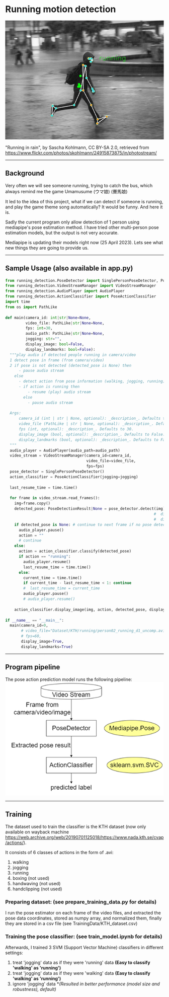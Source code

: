 # Running motion detection

![thumbnail](images/thumbnail.jpg)

"Running in rain", by Sascha Kohlmann, CC BY-SA 2.0, retrieved from https://www.flickr.com/photos/skohlmann/24915873875/in/photostream/

---

## Background

Very often we will see someone running, trying to catch the bus, which always remind me the game Umamusume (ウマ娘) (賽馬娘)

It led to the idea of this project, what if we can detect if someone is running, and play the game theme song automatically? It would be funny. And here it is.

Sadly the current program only allow detection of 1 person using mediapipe's pose estimation method. I have tried other multi-person pose estimation models, but the output is not very accurate.

Mediapipe is updating their models right now (25 April 2023). Lets see what new things they are going to provide us.

---

## Sample Usage (also available in app.py)

```python
from running_detection.PoseDetector import SinglePersonPoseDetector, PoseDetectionResult
from running_detection.VideoStreamManager import VideoStreamManager
from running_detection.AudioPlayer import AudioPlayer
from running_detection.ActionClassifier import PoseActionClassifier
import time
from os import PathLike

def main(camera_id: int|str|None=None, 
         video_file: PathLike|str|None=None,
         fps: int=30,
         audio_path: PathLike|str|None=None,
         jogging: str="",
         display_image: bool=False,
         display_landmarks: bool=False):
  """play audio if detected people running in camera/video
  1 detect pose in frame (from camera/video)
  2 if pose is not detected (detected_pose is None) then
      - pause audio stream
    else 
      - detect action from pose information (walking, jogging, running)
      - if action is running then
          - resume (play) audio stream
        else
          - pause audio stream

  Args:
      camera_id (int | str | None, optional): _description_. Defaults to None.
      video_file (PathLike | str | None, optional): _description_. Defaults to None.
      fps (int, optional): _description_. Defaults to 30.
      display_image (bool, optional): _description_. Defaults to False.
      display_landmarks (bool, optional): _description_. Defaults to False.
  """
  audio_player = AudioPlayer(audio_path=audio_path)
  video_stream = VideoStreamManager(camera_id=camera_id,
                                    video_file=video_file,
                                    fps=fps)
  pose_detector = SinglePersonPoseDetector()
  action_classifier = PoseActionClassifier(jogging=jogging)
  
  last_resume_time = time.time()
  
  for frame in video_stream.read_frames():
    img=frame.copy()
    detected_pose: PoseDetectionResult|None = pose_detector.detect(img)
                                                                  #  display_image=display_image,
                                                                  #  display_landmarks=display_landmarks)
    if detected_pose is None: # continue to next frame if no pose detected
      audio_player.pause()
      action = ""
      # continue  
    else:
      action = action_classifier.classify(detected_pose)
      if action == "running":
        audio_player.resume()
        last_resume_time = time.time()
      else:
        current_time = time.time()
        if current_time - last_resume_time < 1: continue
        #  last_resume_time = current_time
        audio_player.pause()
        # audio_player.resume()

    action_classifier.display_image(img, action, detected_pose, display_image, display_landmarks)

if __name__ == "__main__":
  main(camera_id=0,
       # video_file="Dataset/KTH/running/person02_running_d1_uncomp.avi",
       # fps=60,
       display_image=True,
       display_landmarks=True)

```

---



## Program pipeline 

The pose action prediction model runs the following pipeline:
![pipeline](images/pipeline.png)

---

## Training

The dataset used to train the classifier is the KTH dataset (now only available on wayback machine https://web.archive.org/web/20190701125018/https://www.nada.kth.se/cvap/actions/).

It consists of 6 classes of actions in the form of .avi:

1. walking
2. jogging
3. running
4. boxing (not used)
5. handwaving (not used)
6. handclipping (not used)

### Preparing dataset: (see prepare_training_data.py for details)

I run the pose estimator on each frame of the video files, and extracted the pose data coordinates, stored as numpy array, and normalized them, finally they are stored in a csv file (see TrainingData/KTH_dataset.csv)

### Training the pose classifier: (see train_model.ipynb for details)

Afterwards, I trained 3 SVM (Support Vector Machine) classifiers in different settings:

1. treat 'jogging' data as if they were 'running' data **(Easy to classify 'walking' as 'running')**
2. treat 'jogging' data as if they were 'walking' data **(Easy to classify 'walking' as 'running')**
3. ignore 'jogging' data **(Resulted in better performance (model size and robustness), *default)**
